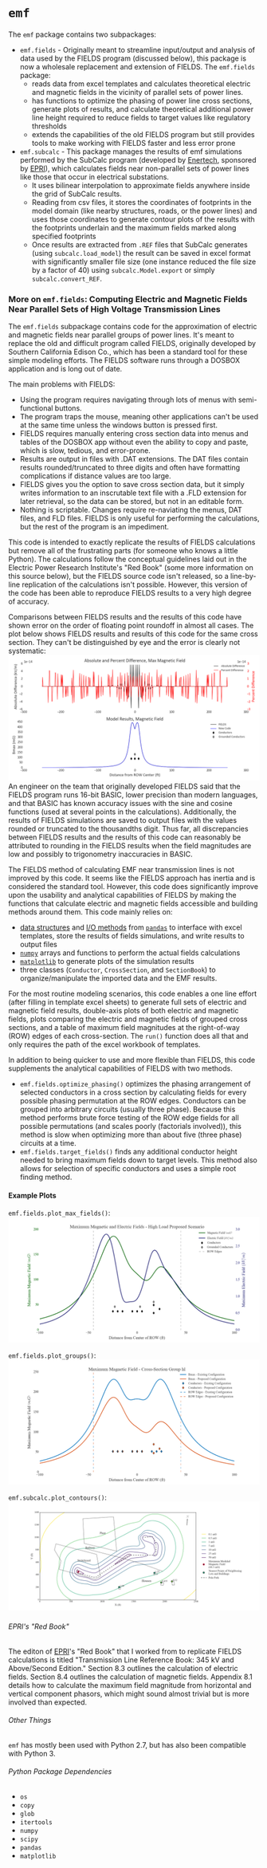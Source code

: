 # `emf`

The `emf` package contains two subpackages:
* `emf.fields` - Originally meant to streamline input/output and analysis of data used by the FIELDS program (discussed below), this package is now a wholesale replacement and extension of FIELDS. The `emf.fields` package:
  * reads data from excel templates and calculates theoretical electric and magnetic fields in the vicinity of parallel sets of power lines.
  * has functions to optimize the phasing of power line cross sections, generate plots of results, and calculate theoretical additional power line height required to reduce fields to target values like regulatory thresholds
  * extends the capabilities of the old FIELDS program but still provides tools to make working with FIELDS faster and less error prone
* `emf.subcalc` - This package manages the results of emf simulations performed by the SubCalc program (developed by [Enertech](http://www.enertech.net/html/emfw.html), sponsored by [EPRI](http://www.epri.com)), which calculates fields near non-parallel sets of power lines like those that occur in electrical substations.
  * It uses bilinear interpolation to approximate fields anywhere inside the grid of SubCalc results.
  * Reading from csv files, it stores the coordinates of footprints in the model domain (like nearby structures, roads, or the power lines) and uses those coordinates to generate contour plots of the results with the footprints underlain and the maximum fields marked along specified footprints
  * Once results are extracted from `.REF` files that SubCalc generates (using
      `subcalc.load_model`) the result can be saved in excel format with significantly
      smaller file size (one instance reduced the file size by a factor of 40)
      using `subcalc.Model.export` or simply `subcalc.convert_REF`.

### More on `emf.fields`: Computing Electric and Magnetic Fields Near Parallel Sets of High Voltage Transmission Lines

The `emf.fields` subpackage contains code for the approximation of electric and magnetic fields near parallel groups of power lines. It's meant to replace the old and difficult program called FIELDS, originally developed by Southern California Edison Co., which has been a standard tool for these simple modeling efforts. The FIELDS software runs through a DOSBOX application and is long out of date.

The main problems with FIELDS:
* Using the program requires navigating through lots of menus with semi-functional buttons.
* The program traps the mouse, meaning other applications can't be used at the same time unless the windows button is pressed first.
* FIELDS requires manually entering cross section data into menus and tables of the DOSBOX app without even the ability to copy and paste, which is slow, tedious, and error-prone.
* Results are output in files with .DAT extensions. The DAT files contain results rounded/truncated to three digits and often have formatting complications if distance values are too large.
* FIELDS gives you the option to save cross section data, but it simply writes information to an inscrutable text file with a .FLD extension for later retrieval, so the data can be stored, but not in an editable form.
* Nothing is scriptable. Changes require re-naviating the menus, DAT files, and FLD files.
FIELDS is only useful for performing the calculations, but the rest of the program is an impediment.

This code is intended to exactly replicate the results of FIELDS calculations but remove all of the frustrating parts (for someone who knows a little Python). The calculations follow the conceptual guidelines laid out in the Electric Power Research Institute's "Red Book" (some more information on this source below), but the FIELDS source code isn't released, so a line-by-line replication of the calculations isn't possible. However, this version of the code has been able to reproduce FIELDS results to a very high degree of accuracy.

Comparisons between FIELDS results and the results of this code have shown error on the order of floating point roundoff in almost all cases. The plot below shows FIELDS results and results of this code for the same cross section. They can't be distinguished by eye and the error is clearly not systematic:
![roundoff-error](docs/images/raise1-DAT_comparison_Bmax.png)
An engineer on the team that originally developed FIELDS said that the FIELDS program runs 16-bit BASIC, lower precision than modern languages, and that BASIC has known accuracy issues with the sine and cosine functions (used at several points in the calculations). Additionally, the results of FIELDS simulations are saved to output files with the values rounded or truncated to the thousandths digit. Thus far, all discrepancies between FIELDS results and the results of this code can reasonably be attributed to rounding in the FIELDS results when the field magnitudes are low and possibly to trigonometry inaccuracies in BASIC.

The FIELDS method of calculating EMF near transmission lines is not improved by this code. It seems like the FIELDS approach has inertia and is considered the standard tool. However, this code does significantly improve upon the usability and analytical capabilities of FIELDS by making the functions that calculate electric and magnetic fields accessible and building methods around them. This code mainly relies on:
* [data structures](http://pandas.pydata.org/pandas-docs/stable/dsintro.html#dataframe) and [I/O methods](http://pandas.pydata.org/pandas-docs/stable/io.html) from [`pandas`](http://pandas.pydata.org/pandas-docs/stable/index.html) to interface with excel templates, store the results of fields simulations, and write results to output files
* [`numpy`](http://www.numpy.org/) arrays and functions to perform the actual fields calculations
* [`matplotlib`](http://matplotlib.org/) to generate plots of the simulation results
* three classes (`Conductor`, `CrossSection`, and `SectionBook`) to organize/manipulate the imported data and the EMF results.

For the most routine modeling scenarios, this code enables a one line effort (after filling in template excel sheets) to generate full sets of electric and magnetic field results, double-axis plots of both electric and magnetic fields, plots comparing the electric and magnetic fields of grouped cross sections, and a table of maximum field magnitudes at the right-of-way (ROW) edges of each cross-section. The `run()` function does all that and only requires the path of the excel workbook of templates.

In addition to being quicker to use and more flexible than FIELDS, this code supplements the analytical capabilities of FIELDS with two methods.
* `emf.fields.optimize_phasing()` optimizes the phasing arrangement of selected conductors in a cross section by calculating fields for every possible phasing permutation at the ROW edges. Conductors can be grouped into arbitrary circuits (usually three phase). Because this method performs brute force testing of the ROW edge fields for all possible permutations (and scales poorly (factorials involved)), this method is slow when optimizing more than about five (three phase) circuits at a time.
* `emf.fields.target_fields()` finds any additional conductor height needed to bring maximum fields down to target levels. This method also allows for selection of specific conductors and uses a simple root finding method.

#### Example Plots

`emf.fields.plot_max_fields()`:
![plot_max_fields()](docs/images/HL_P.png "Sample Plot")

`emf.fields.plot_groups()`:
![plot_groups()](docs/images/group_hl-Bmax.png "Sample Plot")

`emf.subcalc.plot_contours()`:
![plot_contours()](docs/images/contour_plot.png "Sample Plot")

###### EPRI's "Red Book"

The editon of [EPRI](http://www.epri.com)'s "Red Book" that I worked from to replicate FIELDS calculations is titled "Transmission Line Reference Book: 345 kV and Above/Second Edition." Section 8.3 outlines the calculation of electric fields. Section 8.4 outlines the calculation of magnetic fields. Appendix 8.1 details how to calculate the maximum field magnitude from horizontal and vertical component phasors, which might sound almost trivial but is more involved than expected.

###### Other Things

`emf` has mostly been used with Python 2.7, but has also been compatible with Python 3.

###### Python Package Dependencies
* `os`
* `copy`
* `glob`
* `itertools`
* `numpy`
* `scipy`
* `pandas`
* `matplotlib`
